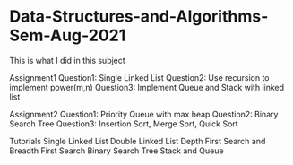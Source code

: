 # Data-Structures-and-Algorithms-Sem-Aug-2021
This is what I did in this subject

Assignment1
  Question1: Single Linked List
  Question2: Use recursion to implement power(m,n)
  Question3: Implement Queue and Stack with linked list

Assignment2
  Question1: Priority Queue with max heap
  Question2: Binary Search Tree
  Question3: Insertion Sort, Merge Sort, Quick Sort
 
Tutorials
  Single Linked List
  Double Linked List
  Depth First Search and Breadth First Search
  Binary Search Tree
  Stack and Queue
  
  
